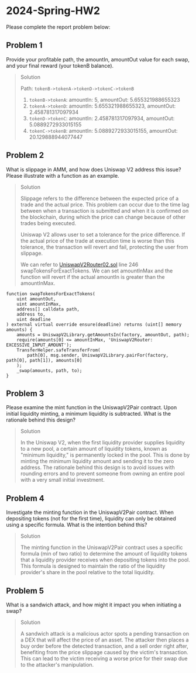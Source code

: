 # 2024-Spring-HW2

Please complete the report problem below:

## Problem 1

Provide your profitable path, the amountIn, amountOut value for each swap, and your final reward (your tokenB balance).

> Solution
>
> Path: `tokenB->tokenA->tokenD->tokenC->tokenB`
>
> 1. `tokenB->tokenA`: amountIn: 5, amountOut: 5.655321988655323
> 2. `tokenA->tokenD`: amountIn: 5.655321988655323, amountOut: 2.458781317097934
> 3. `tokenD->tokenC`: amountIn: 2.458781317097934, amountOut: 5.0889272933015155
> 4. `tokenC->tokenB`: amountIn: 5.0889272933015155, amountOut: 20.129888944077447

## Problem 2

What is slippage in AMM, and how does Uniswap V2 address this issue? Please illustrate with a function as an example.

> Solution
>
> Slippage refers to the difference between the expected price of a trade and the actual price. This problem can occur due to the time lag between when a transaction is submitted and when it is confirmed on the blockchain, during which the price can change because of other trades being executed.
>
> Uniswap V2 allows user to set a tolerance for the price difference. If the actual price of the trade at execution time is worse than this tolerance, the transaction will revert and fail, protecting the user from slippage.
>
> We can refer to [UniswapV2Router02.sol](https://github.com/Uniswap/v2-periphery/blob/0335e8f7e1bd1e8d8329fd300aea2ef2f36dd19f/contracts/UniswapV2Router02.sol#L246) line 246 swapTokensForExactTokens. We can set amountInMax and the function will revert if the actual amountIn is greater than the amountInMax.

```solidity
function swapTokensForExactTokens(
    uint amountOut,
    uint amountInMax,
    address[] calldata path,
    address to,
    uint deadline
) external virtual override ensure(deadline) returns (uint[] memory amounts) {
    amounts = UniswapV2Library.getAmountsIn(factory, amountOut, path);
    require(amounts[0] <= amountInMax, 'UniswapV2Router: EXCESSIVE_INPUT_AMOUNT');
    TransferHelper.safeTransferFrom(
        path[0], msg.sender, UniswapV2Library.pairFor(factory, path[0], path[1]), amounts[0]
    );
    _swap(amounts, path, to);
}
```

## Problem 3

Please examine the mint function in the UniswapV2Pair contract. Upon initial liquidity minting, a minimum liquidity is subtracted. What is the rationale behind this design?

> Solution
>
> In the Uniswap V2, when the first liquidity provider supplies liquidity to a new pool, a certain amount of liquidity tokens, known as "minimum liquidity," is permanently locked in the pool. This is done by minting the minimum liquidity amount and sending it to the zero address. The rationale behind this design is to avoid issues with rounding errors and to prevent someone from owning an entire pool with a very small initial investment.

## Problem 4

Investigate the minting function in the UniswapV2Pair contract. When depositing tokens (not for the first time), liquidity can only be obtained using a specific formula. What is the intention behind this?

> Solution
>
> The minting function in the UniswapV2Pair contract uses a specific formula (min of two ratio) to determine the amount of liquidity tokens that a liquidity provider receives when depositing tokens into the pool. This formula is designed to maintain the ratio of the liquidity provider's share in the pool relative to the total liquidity.

## Problem 5

What is a sandwich attack, and how might it impact you when initiating a swap?

> Solution
>
> A sandwich attack is a malicious actor spots a pending transaction on a DEX that will affect the price of an asset. The attacker then places a buy order before the detected transaction, and a sell order right after, benefiting from the price slippage caused by the victim's transaction. This can lead to the victim receiving a worse price for their swap due to the attacker's manipulation.
